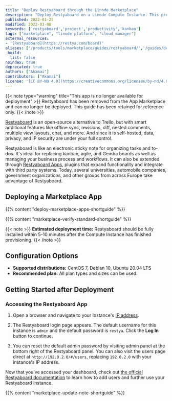 ```yaml
---
title: "Deploy Restyaboard through the Linode Marketplace"
description: "Deploy Restyaboard on a Linode Compute Instance. This provides you with an open source alternative to the popular project management tool Trello."
published: 2022-01-25
modified: 2022-03-08
keywords: ['restyaboard','project','productivity','kanban']
tags: ["marketplace", "linode platform", "cloud manager"]
external_resources:
- '[Restyaboard](https://restya.com/board)'
aliases: ['/products/tools/marketplace/guides/restyaboard/','/guides/deploying-restyaboard-marketplace-app/','/guides/restyaboard-marketplace-app/']
_build:
  list: false
noindex: true
deprecated: true
authors: ["Akamai"]
contributors: ["Akamai"]
license: '[CC BY-ND 4.0](https://creativecommons.org/licenses/by-nd/4.0)'
---
```

{{< note type="warning" title="This app is no longer available for deployment" >}}
Restyaboard has been removed from the App Marketplace and can no longer be deployed. This guide has been retained for reference only. 
{{< /note >}}

[Restyaboard](https://restya.com/board) is an open-source alternative to Trello, but with smart additional features like offline sync, revisions, diff, nested comments, multiple view layouts, chat, and more. And since it is self-hosted, data, privacy, and IP security are under your full control.

Restyaboard is like an electronic sticky note for organizing tasks and to-dos. It's ideal for replacing kanban, agile, and Gemba boards as well as managing your business process and workflows. It can also be extended through [Restyaboard Apps](https://restya.com/board/apps), plugins that expand functionality and integrate with third party systems. Today, several universities, automobile companies, government organizations, and other groups from across Europe take advantage of Restyaboard.

## Deploying a Marketplace App

{{% content "deploy-marketplace-apps-shortguide" %}}

{{% content "marketplace-verify-standard-shortguide" %}}

{{< note >}}
**Estimated deployment time:** Restyaboard should be fully installed within 5-10 minutes after the Compute Instance has finished provisioning.
{{< /note >}}

## Configuration Options

- **Supported distributions:** CentOS 7, Debian 10, Ubuntu 20.04 LTS
- **Recommended plan:** All plan types and sizes can be used.

## Getting Started after Deployment

### Accessing the Restyaboard App

1.  Open a browser and navigate to your Instance's [IP address](/docs/products/compute/compute-instances/guides/manage-ip-addresses/).

1.  The Restyaboard login page appears. The default username for this instance is `admin` and the default password is `restya`. Click the **Log In** button to continue.

1.  You can reset the default admin password by visiting admin panel at the bottom right of the Restyaboard panel. You can also visit the users page direct at `http://192.0.2.0/#/users`, replacing `192.0.2.0` with your instance's IP address.

Now that you’ve accessed your dashboard, check out [the official Restyaboard documentation](https://restya.com/board/docs/install-restyaboard-linode-marketplace-tutorial/) to learn how to add users and further use your Restyaboard instance.

{{% content "marketplace-update-note-shortguide" %}}
